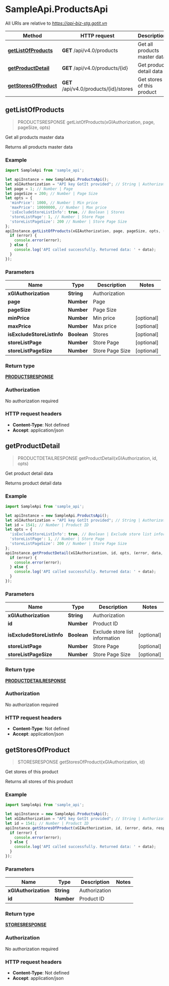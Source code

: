 # SampleApi.ProductsApi

All URIs are relative to *https://api-biz-stg.gotit.vn*

Method | HTTP request | Description
------------- | ------------- | -------------
[**getListOfProducts**](ProductsApi.md#getListOfProducts) | **GET** /api/v4.0/products | Get all products master data
[**getProductDetail**](ProductsApi.md#getProductDetail) | **GET** /api/v4.0/products/{id} | Get product detail data
[**getStoresOfProduct**](ProductsApi.md#getStoresOfProduct) | **GET** /api/v4.0/products/{id}/stores | Get stores of this product



## getListOfProducts

> PRODUCTSRESPONSE getListOfProducts(xGIAuthorization, page, pageSize, opts)

Get all products master data

Returns all products master data

### Example

```javascript
import SampleApi from 'sample_api';

let apiInstance = new SampleApi.ProductsApi();
let xGIAuthorization = "API key GotIt provided"; // String | Authorization
let page = 1; // Number | Page
let pageSize = 200; // Number | Page Size
let opts = {
  'minPrice': 1000, // Number | Min price
  'maxPrice': 10000000, // Number | Max price
  'isExcludeStoreListInfo': true, // Boolean | Stores
  'storeListPage': 1, // Number | Store Page
  'storeListPageSize': 200 // Number | Store Page Size
};
apiInstance.getListOfProducts(xGIAuthorization, page, pageSize, opts, (error, data, response) => {
  if (error) {
    console.error(error);
  } else {
    console.log('API called successfully. Returned data: ' + data);
  }
});
```

### Parameters


Name | Type | Description  | Notes
------------- | ------------- | ------------- | -------------
 **xGIAuthorization** | **String**| Authorization | 
 **page** | **Number**| Page | 
 **pageSize** | **Number**| Page Size | 
 **minPrice** | **Number**| Min price | [optional] 
 **maxPrice** | **Number**| Max price | [optional] 
 **isExcludeStoreListInfo** | **Boolean**| Stores | [optional] 
 **storeListPage** | **Number**| Store Page | [optional] 
 **storeListPageSize** | **Number**| Store Page Size | [optional] 

### Return type

[**PRODUCTSRESPONSE**](PRODUCTSRESPONSE.md)

### Authorization

No authorization required

### HTTP request headers

- **Content-Type**: Not defined
- **Accept**: application/json


## getProductDetail

> PRODUCTDETAILRESPONSE getProductDetail(xGIAuthorization, id, opts)

Get product detail data

Returns product detail data

### Example

```javascript
import SampleApi from 'sample_api';

let apiInstance = new SampleApi.ProductsApi();
let xGIAuthorization = "API key GotIt provided"; // String | Authorization
let id = 1541; // Number | Product ID
let opts = {
  'isExcludeStoreListInfo': true, // Boolean | Exclude store list information
  'storeListPage': 1, // Number | Store Page
  'storeListPageSize': 200 // Number | Store Page Size
};
apiInstance.getProductDetail(xGIAuthorization, id, opts, (error, data, response) => {
  if (error) {
    console.error(error);
  } else {
    console.log('API called successfully. Returned data: ' + data);
  }
});
```

### Parameters


Name | Type | Description  | Notes
------------- | ------------- | ------------- | -------------
 **xGIAuthorization** | **String**| Authorization | 
 **id** | **Number**| Product ID | 
 **isExcludeStoreListInfo** | **Boolean**| Exclude store list information | [optional] 
 **storeListPage** | **Number**| Store Page | [optional] 
 **storeListPageSize** | **Number**| Store Page Size | [optional] 

### Return type

[**PRODUCTDETAILRESPONSE**](PRODUCTDETAILRESPONSE.md)

### Authorization

No authorization required

### HTTP request headers

- **Content-Type**: Not defined
- **Accept**: application/json


## getStoresOfProduct

> STORESRESPONSE getStoresOfProduct(xGIAuthorization, id)

Get stores of this product

Returns all stores of this product

### Example

```javascript
import SampleApi from 'sample_api';

let apiInstance = new SampleApi.ProductsApi();
let xGIAuthorization = "API key GotIt provided"; // String | Authorization
let id = 1541; // Number | Product ID
apiInstance.getStoresOfProduct(xGIAuthorization, id, (error, data, response) => {
  if (error) {
    console.error(error);
  } else {
    console.log('API called successfully. Returned data: ' + data);
  }
});
```

### Parameters


Name | Type | Description  | Notes
------------- | ------------- | ------------- | -------------
 **xGIAuthorization** | **String**| Authorization | 
 **id** | **Number**| Product ID | 

### Return type

[**STORESRESPONSE**](STORESRESPONSE.md)

### Authorization

No authorization required

### HTTP request headers

- **Content-Type**: Not defined
- **Accept**: application/json

